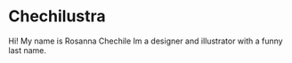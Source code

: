 # Chechilustra

Hi! My name is Rosanna Chechile
Im a designer and illustrator with a funny last name.

